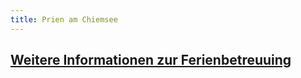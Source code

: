 ```yaml
---
title: Prien am Chiemsee
---
```

## [Weitere Informationen zur Ferienbetreuuing](https://www.dropbox.com/sh/cbxclq5z0jtcckj/AAB37bfpggQ3mrkbC30926H2a?dl=0)
